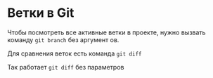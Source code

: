 # Ветки в Git

Чтобы посмотреть все активные ветки в проекте, нужно вызвать команду `git branch` без аргумент
ов.

Для сравнения веток есть команда `git diff`

Так работает `git diff` без параметров
